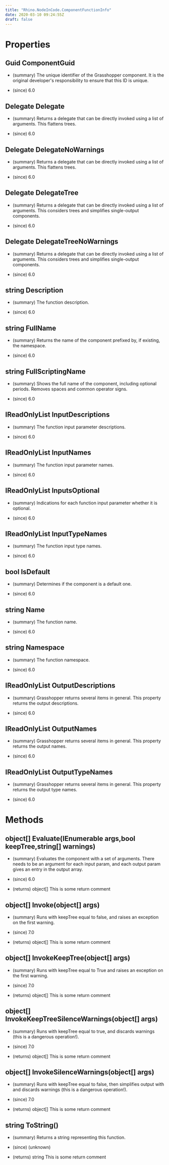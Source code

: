 ```yaml
---
title: "Rhino.NodeInCode.ComponentFunctionInfo"
date: 2020-03-10 09:24:55Z
draft: false
---
```


# Properties
## Guid ComponentGuid
- (summary) 
     The unique identifier of the Grasshopper component.
     It is the original developer's responsibility to ensure that this ID is unique.
     
- (since) 6.0
## Delegate Delegate
- (summary) 
     Returns a delegate that can be directly invoked using a list of arguments.
     This flattens trees.
     
- (since) 6.0
## Delegate DelegateNoWarnings
- (summary) 
     Returns a delegate that can be directly invoked using a list of arguments.
     This flattens trees.
     
- (since) 6.0
## Delegate DelegateTree
- (summary) 
     Returns a delegate that can be directly invoked using a list of arguments.
     This considers trees and simplifies single-output components.
     
- (since) 6.0
## Delegate DelegateTreeNoWarnings
- (summary) 
     Returns a delegate that can be directly invoked using a list of arguments.
     This considers trees and simplifies single-output components.
     
- (since) 6.0
## string Description
- (summary) 
     The function description.
     
- (since) 6.0
## string FullName
- (summary) 
     Returns the name of the component prefixed by, if existing, the namespace.
     
- (since) 6.0
## string FullScriptingName
- (summary) 
     Shows the full name of the component, including optional periods.
     Removes spaces and common operator signs.
     
- (since) 6.0
## IReadOnlyList<string> InputDescriptions
- (summary) 
     The function input parameter descriptions.
     
- (since) 6.0
## IReadOnlyList<string> InputNames
- (summary) 
     The function input parameter names.
     
- (since) 6.0
## IReadOnlyList<bool> InputsOptional
- (summary) 
     Indications for each function input parameter whether it is optional.
     
- (since) 6.0
## IReadOnlyList<string> InputTypeNames
- (summary) 
     The function input type names.
     
- (since) 6.0
## bool IsDefault
- (summary) 
     Determines if the component is a default one.
     
- (since) 6.0
## string Name
- (summary) 
     The function name.
     
- (since) 6.0
## string Namespace
- (summary) 
     The function namespace.
     
- (since) 6.0
## IReadOnlyList<string> OutputDescriptions
- (summary) 
     Grasshopper returns several items in general. This property returns the output descriptions.
     
- (since) 6.0
## IReadOnlyList<string> OutputNames
- (summary) 
     Grasshopper returns several items in general. This property returns the output names.
     
- (since) 6.0
## IReadOnlyList<string> OutputTypeNames
- (summary) 
     Grasshopper returns several items in general. This property returns the output type names.
     
- (since) 6.0
# Methods
## object[] Evaluate(IEnumerable args,bool keepTree,string[] warnings)
- (summary) 
     Evaluates the component with a set of arguments.
     There needs to be an argument for each input param, and each output param gives an entry in the output array.
     
- (since) 6.0
- (returns) object[] This is some return comment
## object[] Invoke(object[] args)
- (summary) 
     Runs  with keepTree equal to false,
     and raises an exception on the first warning.
     
- (since) 7.0
- (returns) object[] This is some return comment
## object[] InvokeKeepTree(object[] args)
- (summary) 
     Runs  with keepTree equal to True and raises an exception on the first warning.
     
- (since) 7.0
- (returns) object[] This is some return comment
## object[] InvokeKeepTreeSilenceWarnings(object[] args)
- (summary) 
     Runs  with keepTree equal to true,
     and discards warnings (this is a dangerous operation!).
     
- (since) 7.0
- (returns) object[] This is some return comment
## object[] InvokeSilenceWarnings(object[] args)
- (summary) 
     Runs  with keepTree equal to false,
     then simplifies output with  and discards warnings (this is a dangerous operation!).
     
- (since) 7.0
- (returns) object[] This is some return comment
## string ToString()
- (summary) 
     Returns a string representing this function.
     
- (since) (unknown)
- (returns) string This is some return comment
